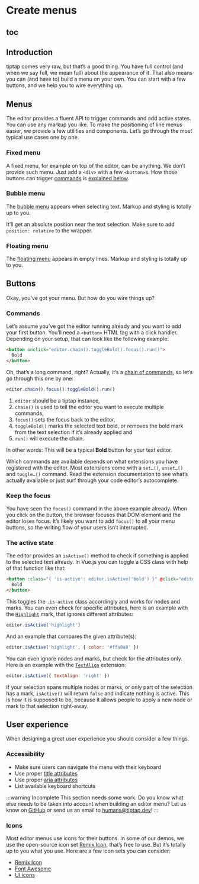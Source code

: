 # Create menus

## toc

## Introduction
tiptap comes very raw, but that’s a good thing. You have full control (and when we say full, we mean full) about the appearance of it. That also means you can (and have to) build a menu on your own. You can start with a few buttons, and we help you to wire everything up.

## Menus
The editor provides a fluent API to trigger commands and add active states. You can use any markup you like. To make the positioning of line menus easier, we provide a few utilities and components. Let’s go through the most typical use cases one by one.

### Fixed menu
A fixed menu, for example on top of the editor, can be anything. We don’t provide such menu. Just add a `<div>` with a few `<button>`s. How those buttons can trigger [commands](/api/commands) is [explained below](#actions).

### Bubble menu
The [bubble menu](/api/extensions/bubble-menu) appears when selecting text. Markup and styling is totally up to you.

<demos
  :items="{
    Vue: 'Extensions/BubbleMenu/Vue',
    React: 'Extensions/BubbleMenu/React',
  }"
  hide-source
/>

It’ll get an absolute position near the text selection. Make sure to add `position: relative` to the wrapper.

### Floating menu
The [floating menu](/api/extensions/floating-menu) appears in empty lines. Markup and styling is totally up to you.

<demos
  :items="{
    Vue: 'Extensions/FloatingMenu/Vue',
    React: 'Extensions/FloatingMenu/React',
  }"
  hide-source
/>

## Buttons
Okay, you’ve got your menu. But how do you wire things up?
### Commands
Let’s assume you’ve got the editor running already and you want to add your first button. You’ll need a `<button>` HTML tag with a click handler. Depending on your setup, that can look like the following example:

```html
<button onclick="editor.chain().toggleBold().focus().run()">
  Bold
</button>
```

Oh, that’s a long command, right? Actually, it’s a [chain of commands](/api/commands#chain-commands), so let’s go through this one by one:

```js
editor.chain().focus().toggleBold().run()
```

1. `editor` should be a tiptap instance,
2. `chain()` is used to tell the editor you want to execute multiple commands,
3. `focus()` sets the focus back to the editor,
4. `toggleBold()` marks the selected text bold, or removes the bold mark from the text selection if it’s already applied and
5. `run()` will execute the chain.

In other words: This will be a typical **Bold** button for your text editor.

Which commands are available depends on what extensions you have registered with the editor. Most extensions come with a `set…()`, `unset…()` and `toggle…()` command. Read the extension documentation to see what’s actually available or just surf through your code editor’s autocomplete.

### Keep the focus
You have seen the `focus()` command in the above example already. When you click on the button, the browser focuses that DOM element and the editor loses focus. It’s likely you want to add `focus()` to all your menu buttons, so the writing flow of your users isn’t interrupted.

### The active state
The editor provides an `isActive()` method to check if something is applied to the selected text already. In Vue.js you can toggle a CSS class with help of that function like that:

```html
<button :class="{ 'is-active': editor.isActive('bold') }" @click="editor.chain().toggleBold().focus().run()">
  Bold
</button>
```

This toggles the `.is-active` class accordingly and works for nodes and marks. You can even check for specific attributes, here is an example with the [`Highlight`](/api/marks/highlight) mark, that ignores different attributes:

```js
editor.isActive('highlight')
```

And an example that compares the given attribute(s):

```js
editor.isActive('highlight', { color: '#ffa8a8' })
```

You can even ignore nodes and marks, but check for the attributes only. Here is an example with the [`TextAlign`](/api/extensions/text-align) extension:

```js
editor.isActive({ textAlign: 'right' })
```

If your selection spans multiple nodes or marks, or only part of the selection has a mark, `isActive()` will return `false` and indicate nothing is active. This is how it is supposed to be, because it allows people to apply a new node or mark to that selection right-away.

## User experience
When designing a great user experience you should consider a few things.

### Accessibility
* Make sure users can navigate the menu with their keyboard
* Use proper [title attributes](https://developer.mozilla.org/de/docs/Web/HTML/Global_attributes/title)
* Use proper [aria attributes](https://developer.mozilla.org/en-US/docs/Learn/Accessibility/WAI-ARIA_basics)
* List available keyboard shortcuts

:::warning Incomplete
This section needs some work. Do you know what else needs to be taken into account when building an editor menu? Let us know on [GitHub](https://github.com/ueberdosis/tiptap-next) or send us an email to [humans@tiptap.dev](mailto:humans@tiptap.dev)!
:::

### Icons
Most editor menus use icons for their buttons. In some of our demos, we use the open-source icon set [Remix Icon](https://remixicon.com/), that’s free to use. But it’s totally up to you what you use. Here are a few icon sets you can consider:

* [Remix Icon](https://remixicon.com/#editor)
* [Font Awesome](https://fontawesome.com/icons?c=editors)
* [UI icons](https://www.ibm.com/design/language/iconography/ui-icons/library/)
